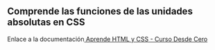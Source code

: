## Comprende las funciones de las unidades absolutas en CSS

<p>Enlace a la documentación<a href="https://www.youtube.com/watch?v=XqFR2lqBYPs&t=9675s" target="_blank"> Aprende HTML y CSS - Curso Desde Cero </a></p>

